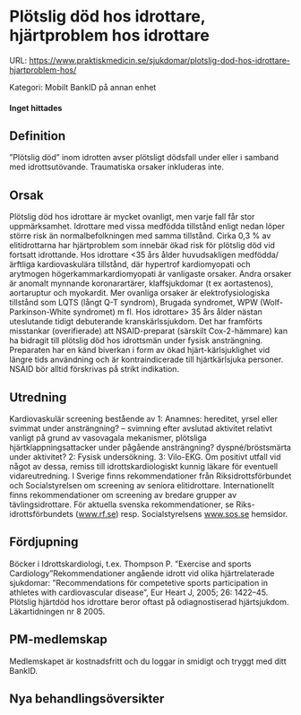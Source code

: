 # Plötslig död hos idrottare, hjärtproblem hos idrottare

URL: https://www.praktiskmedicin.se/sjukdomar/plotslig-dod-hos-idrottare-hjartproblem-hos/



Kategori: Mobilt BankID på annan enhet

#### Inget hittades

## Definition

”Plötslig död” inom idrotten avser plötsligt dödsfall under eller i samband med idrottsutövande. Traumatiska orsaker inkluderas inte.

## Orsak

Plötslig död hos idrottare är mycket ovanligt, men varje fall får stor uppmärksamhet. Idrottare med vissa medfödda tillstånd enligt nedan löper större risk än normalbefolkningen med samma tillstånd. Cirka 0,3 % av elitidrottarna har hjärtproblem som innebär ökad risk för plötslig död vid fortsatt idrottande.
Hos idrottare <35 års ålder huvudsakligen medfödda/ärftliga kardiovaskulära tillstånd, där hypertrof kardiomyopati och arytmogen högerkammarkardiomyopati är vanligaste orsaker. Andra orsaker är anomalt mynnande koronarartärer, klaffsjukdomar (t ex aortastenos), aortaruptur och myokardit. Mer ovanliga orsaker är elektrofysiologiska tillstånd som LQTS (långt Q-T syndrom), Brugada syndromet, WPW (Wolf-Parkinson-White syndromet) m fl.
Hos idrottare> 35 års ålder nästan uteslutande tidigt debuterande kranskärlssjukdom. Det har framförts misstankar (overifierade) att NSAID-preparat (särskilt Cox-2-hämmare) kan ha bidragit till plötslig död hos idrottsmän under fysisk ansträngning. Preparaten har en känd biverkan i form av ökad hjärt-kärlsjuklighet vid längre tids användning och är kontraindicerade till hjärtkärlsjuka personer. NSAID bör alltid förskrivas på strikt indikation.

## Utredning

Kardiovaskulär screening bestående av 1: Anamnes: hereditet, yrsel eller svimmat under ansträngning? – svimning efter avslutad aktivitet relativt vanligt på grund av vasovagala mekanismer, plötsliga hjärtklappningsattacker under pågående ansträngning? dyspné/bröstsmärta under aktivitet? 2: Fysisk undersökning. 3: Vilo-EKG. Om positivt utfall vid något av dessa, remiss till idrottskardiologiskt kunnig läkare för eventuell vidareutredning. I Sverige finns rekommendationer från Riksidrottsförbundet och Socialstyrelsen om screening av seniora elitidrottare. Internationellt finns rekommendationer om screening av bredare grupper av tävlingsidrottare. För aktuella svenska rekommendationer, se Riks-idrottsförbundets (www.rf.se) resp. Socialstyrelsens www.sos.se hemsidor.

## Fördjupning

Böcker i Idrottskardiologi, t.ex. Thompson P. ”Exercise and sports Cardiology”Rekommendationer angående idrott vid olika hjärtrelaterade sjukdomar: ”Recommendations för competetive sports participation in athletes with cardiovascular disease”, Eur Heart J, 2005; 26: 1422–45.
Plötslig hjärtdöd hos idrottare beror oftast på odiagnostiserad hjärtsjukdom. Läkartidningen nr 8 2005.

## PM-medlemskap

Medlemskapet är kostnadsfritt och du loggar in smidigt och tryggt med ditt BankID.

## Nya behandlingsöversikter

